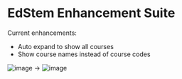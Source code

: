 # EdStem Enhancement Suite

Current enhancements:
 - Auto expand to show all courses
 - Show course names instead of course codes

![image](https://user-images.githubusercontent.com/46976109/144624816-9acc6e22-aa21-4e02-8cfa-d53e6ba7d5ee.png)
→
![image](https://user-images.githubusercontent.com/46976109/144624927-73d13e8d-c770-49ca-a7a9-d99291e94de6.png)
